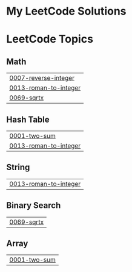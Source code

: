 # My LeetCode Solutions
<!---LeetCode Topics Start-->
# LeetCode Topics
## Math
|  |
| ------- |
| [0007-reverse-integer](https://github.com/ramprasathmk/LeetCode/tree/master/0007-reverse-integer) |
| [0013-roman-to-integer](https://github.com/ramprasathmk/LeetCode/tree/master/0013-roman-to-integer) |
| [0069-sqrtx](https://github.com/ramprasathmk/LeetCode/tree/master/0069-sqrtx) |
## Hash Table
|  |
| ------- |
| [0001-two-sum](https://github.com/ramprasathmk/LeetCode/tree/master/0001-two-sum) |
| [0013-roman-to-integer](https://github.com/ramprasathmk/LeetCode/tree/master/0013-roman-to-integer) |
## String
|  |
| ------- |
| [0013-roman-to-integer](https://github.com/ramprasathmk/LeetCode/tree/master/0013-roman-to-integer) |
## Binary Search
|  |
| ------- |
| [0069-sqrtx](https://github.com/ramprasathmk/LeetCode/tree/master/0069-sqrtx) |
## Array
|  |
| ------- |
| [0001-two-sum](https://github.com/ramprasathmk/LeetCode/tree/master/0001-two-sum) |
<!---LeetCode Topics End-->